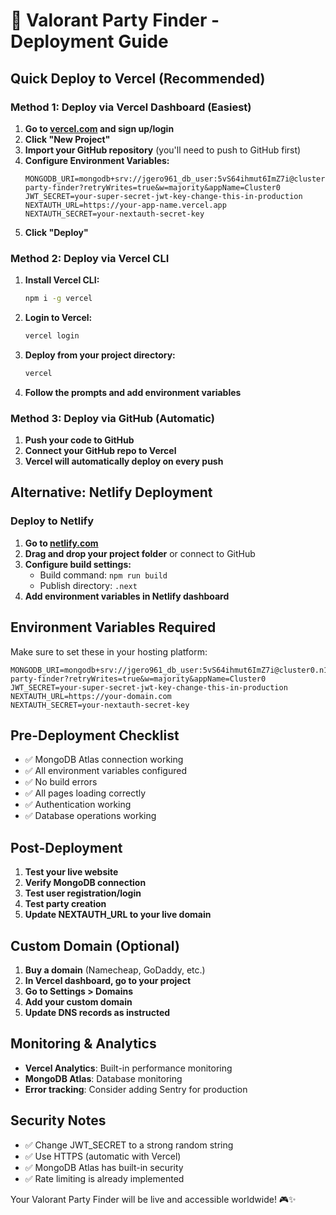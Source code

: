 # 🚀 Valorant Party Finder - Deployment Guide

## Quick Deploy to Vercel (Recommended)

### Method 1: Deploy via Vercel Dashboard (Easiest)

1. **Go to [vercel.com](https://vercel.com) and sign up/login**
2. **Click "New Project"**
3. **Import your GitHub repository** (you'll need to push to GitHub first)
4. **Configure Environment Variables:**
   ```
   MONGODB_URI=mongodb+srv://jgero961_db_user:5vS64ihmut6ImZ7i@cluster0.n1v0f5m.mongodb.net/valorant-party-finder?retryWrites=true&w=majority&appName=Cluster0
   JWT_SECRET=your-super-secret-jwt-key-change-this-in-production
   NEXTAUTH_URL=https://your-app-name.vercel.app
   NEXTAUTH_SECRET=your-nextauth-secret-key
   ```
5. **Click "Deploy"**

### Method 2: Deploy via Vercel CLI

1. **Install Vercel CLI:**
   ```bash
   npm i -g vercel
   ```

2. **Login to Vercel:**
   ```bash
   vercel login
   ```

3. **Deploy from your project directory:**
   ```bash
   vercel
   ```

4. **Follow the prompts and add environment variables**

### Method 3: Deploy via GitHub (Automatic)

1. **Push your code to GitHub**
2. **Connect your GitHub repo to Vercel**
3. **Vercel will automatically deploy on every push**

## Alternative: Netlify Deployment

### Deploy to Netlify

1. **Go to [netlify.com](https://netlify.com)**
2. **Drag and drop your project folder** or connect to GitHub
3. **Configure build settings:**
   - Build command: `npm run build`
   - Publish directory: `.next`
4. **Add environment variables in Netlify dashboard**

## Environment Variables Required

Make sure to set these in your hosting platform:

```env
MONGODB_URI=mongodb+srv://jgero961_db_user:5vS64ihmut6ImZ7i@cluster0.n1v0f5m.mongodb.net/valorant-party-finder?retryWrites=true&w=majority&appName=Cluster0
JWT_SECRET=your-super-secret-jwt-key-change-this-in-production
NEXTAUTH_URL=https://your-domain.com
NEXTAUTH_SECRET=your-nextauth-secret-key
```

## Pre-Deployment Checklist

- ✅ MongoDB Atlas connection working
- ✅ All environment variables configured
- ✅ No build errors
- ✅ All pages loading correctly
- ✅ Authentication working
- ✅ Database operations working

## Post-Deployment

1. **Test your live website**
2. **Verify MongoDB connection**
3. **Test user registration/login**
4. **Test party creation**
5. **Update NEXTAUTH_URL to your live domain**

## Custom Domain (Optional)

1. **Buy a domain** (Namecheap, GoDaddy, etc.)
2. **In Vercel dashboard, go to your project**
3. **Go to Settings > Domains**
4. **Add your custom domain**
5. **Update DNS records as instructed**

## Monitoring & Analytics

- **Vercel Analytics**: Built-in performance monitoring
- **MongoDB Atlas**: Database monitoring
- **Error tracking**: Consider adding Sentry for production

## Security Notes

- ✅ Change JWT_SECRET to a strong random string
- ✅ Use HTTPS (automatic with Vercel)
- ✅ MongoDB Atlas has built-in security
- ✅ Rate limiting is already implemented

Your Valorant Party Finder will be live and accessible worldwide! 🎮✨
